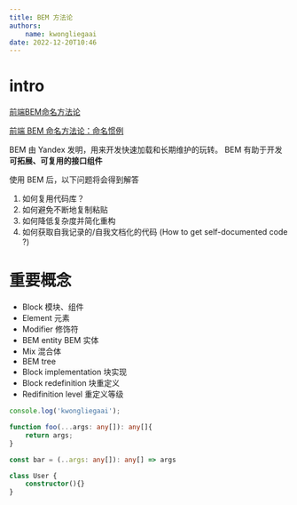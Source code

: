 ```yaml
---
title: BEM 方法论
authors:
	name: kwongliegaai
date: 2022-12-20T10:46
---
```


# intro

[前端BEM命名方法论](https://www.jianshu.com/p/aa51cd46804c)

[前端 BEM 命名方法论：命名惯例](https://www.jianshu.com/p/04e220366078)

BEM 由 Yandex 发明，用来开发快速加载和长期维护的玩转。 BEM 有助于开发**可拓展、可复用的接口组件**

使用 BEM 后，以下问题将会得到解答

1. 如何复用代码库？
2. 如何避免不断地复制粘贴
3. 如何降低复杂度并简化重构
4. 如何获取自我记录的/自我文档化的代码 (How to get self-documented code ?)

# 重要概念

- Block 模块、组件
- Element 元素
- Modifier 修饰符
- BEM entity BEM 实体
- Mix 混合体
- BEM tree
- Block implementation 块实现
- Block redefinition 块重定义
- Redifinition level 重定义等级

```ts
console.log('kwongliegaai');

function foo(...args: any[]): any[]{
	return args;
}

const bar = (..args: any[]): any[] => args

class User {
	constructor(){}
}
```



